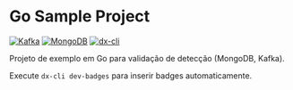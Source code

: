 # Go Sample Project
<!-- dx-cli:badges:start -->
[![Kafka](https://img.shields.io/badge/Kafka-Dev_Service-black?logo=apachekafka)](#) [![MongoDB](https://img.shields.io/badge/MongoDB-Dev_Service-green?logo=mongodb)](#) [![dx-cli](https://img.shields.io/badge/dx--anywhere-CLI-blueviolet)](#)
<!-- dx-cli:badges:end -->



Projeto de exemplo em Go para validação de detecção (MongoDB, Kafka).

Execute `dx-cli dev-badges` para inserir badges automaticamente.
